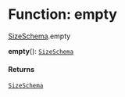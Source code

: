 # Function: empty

[SizeSchema](/auto-docs/fixed-layout-editor/modules/SizeSchema.md).empty

**empty**(): [`SizeSchema`](/auto-docs/fixed-layout-editor/interfaces/SizeSchema-1.md)

#### Returns

[`SizeSchema`](/auto-docs/fixed-layout-editor/interfaces/SizeSchema-1.md)
